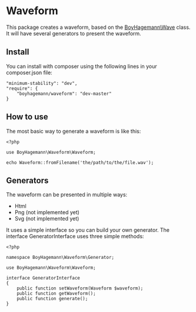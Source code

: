 Waveform
========

This package creates a waveform, based on the [BoyHagemann\Wave](http://github.com/boyhagemann/Wave) class. It will have several generators to present the waveform.

## Install

You can install with composer using the following lines in your composer.json file:
```
"minimum-stability": "dev",
"require": {
    "boyhagemann/waveform": "dev-master"
}
```

## How to use

The most basic way to generate a waveform is like this:
```
<?php

use BoyHagemann\Waveform\Waveform;

echo Waveform::fromFilename('the/path/to/the/file.wav');
```

## Generators

The waveform can be presented in multiple ways:
- Html
- Png (not implemented yet)
- Svg (not implemented yet)


It uses a simple interface so you can build your own generator. 
The interface GeneratorInterface uses three simple methods:
```
<?php

namespace BoyHagemann\Waveform\Generator;

use BoyHagemann\Waveform\Waveform;

interface GeneratorInterface
{
    public function setWaveform(Waveform $waveform);
    public function getWaveform();
    public function generate();
}
```
